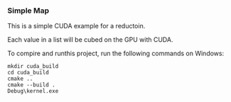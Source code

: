 ### Simple Map


This is a simple CUDA example for a reductoin.

Each value in a list will be cubed on the GPU with CUDA.

To compire and runthis project, run the following commands on Windows:
```
mkdir cuda_build
cd cuda_build
cmake ..
cmake --build .
Debug\kernel.exe
```
